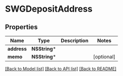 # SWGDepositAddress

## Properties
Name | Type | Description | Notes
------------ | ------------- | ------------- | -------------
**address** | **NSString*** |  | 
**memo** | **NSString*** |  | [optional] 

[[Back to Model list]](../README.md#documentation-for-models) [[Back to API list]](../README.md#documentation-for-api-endpoints) [[Back to README]](../README.md)


